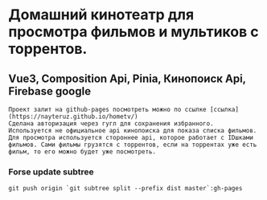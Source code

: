 # Домашний кинотеатр для просмотра фильмов и мультиков с торрентов.

## Vue3, Composition Api, Pinia, Кинопоиск Api, Firebase google

```
Проект залит на github-pages посмотреть можно по ссылке [ссылка](https://nayteruz.github.io/hometv/)
Сделана авторизация через гугл для сохранения избранного.
Используется не официальное api кинопоиска для показа списка фильмов. 
Для просмотра используется стороннее api, которое работает с IDшками фильмов. Сами фильмы грузятся с торрентов, если на торрентах уже есть фильм, то его можно будет уже посмотреть.
```

### Forse update subtree 
```
git push origin `git subtree split --prefix dist master`:gh-pages
```
